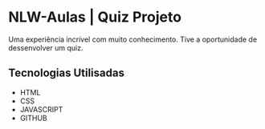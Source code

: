 # NLW-Aulas | Quiz Projeto
Uma experiência incrível com muito conhecimento. 
Tive a oportunidade de dessenvolver um quiz.

## Tecnologias Utilisadas 

- HTML
- CSS
- JAVASCRIPT
- GITHUB

